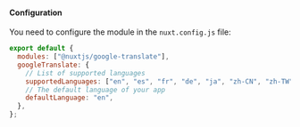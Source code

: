 #### **Configuration**

You need to configure the module in the `nuxt.config.js` file:

```js
export default {
  modules: ["@nuxtjs/google-translate"],
  googleTranslate: {
    // List of supported languages
    supportedLanguages: ["en", "es", "fr", "de", "ja", "zh-CN", "zh-TW"],
    // The default language of your app
    defaultLanguage: "en",
  },
};
```
